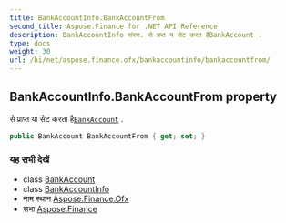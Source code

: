 ```yaml
---
title: BankAccountInfo.BankAccountFrom
second_title: Aspose.Finance for .NET API Reference
description: BankAccountInfo संपत्त. से प्रप्त य सेट करत हैBankAccount .
type: docs
weight: 30
url: /hi/net/aspose.finance.ofx/bankaccountinfo/bankaccountfrom/
---
```

## BankAccountInfo.BankAccountFrom property

से प्राप्त या सेट करता है[`BankAccount`](../../bankaccount/) .

```csharp
public BankAccount BankAccountFrom { get; set; }
```

### यह सभी देखें

* class [BankAccount](../../bankaccount/)
* class [BankAccountInfo](../)
* नाम स्थान [Aspose.Finance.Ofx](../../bankaccountinfo/)
* सभा [Aspose.Finance](../../../)



